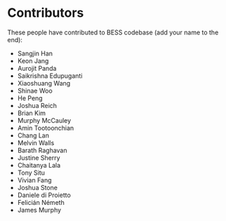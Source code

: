 Contributors
============

These people have contributed to BESS codebase (add your name to the end):

  * Sangjin Han
  * Keon Jang
  * Aurojit Panda
  * Saikrishna Edupuganti
  * Xiaoshuang Wang
  * Shinae Woo
  * He Peng
  * Joshua Reich
  * Brian Kim
  * Murphy McCauley
  * Amin Tootoonchian
  * Chang Lan
  * Melvin Walls
  * Barath Raghavan
  * Justine Sherry
  * Chaitanya Lala
  * Tony Situ
  * Vivian Fang
  * Joshua Stone
  * Daniele di Proietto
  * Felicián Németh
  * James Murphy
